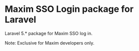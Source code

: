 # Maxim SSO Login package for Laravel

Laravel 5.* package for Maxim SSO log in.

Note: Exclusive for Maxim developers only.
